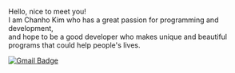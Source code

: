 

Hello, nice to meet you!  
I am Chanho Kim who has a great passion for programming and development,  
and hope to be a good developer who makes unique and beautiful programs that could help people's lives.


[![Gmail Badge](https://img.shields.io/badge/Gmail-D14836?style=flat&logo=Gmail&logoColor=white)](mailto:chanhokim9848@gmail.com)
